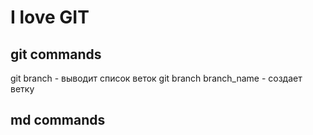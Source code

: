 # I love GIT

## git commands
git branch - выводит список веток
git branch branch_name - создает ветку
## md commands